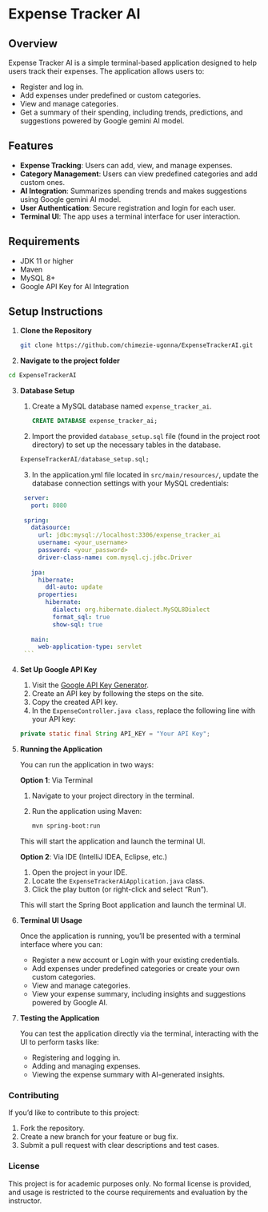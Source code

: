 # Expense Tracker AI

## Overview

Expense Tracker AI is a simple terminal-based application designed to help users track their expenses. The application allows users to:
- Register and log in.
- Add expenses under predefined or custom categories.
- View and manage categories.
- Get a summary of their spending, including trends, predictions, and suggestions powered by Google gemini AI model.

## Features

- **Expense Tracking**: Users can add, view, and manage expenses.
- **Category Management**: Users can view predefined categories and add custom ones.
- **AI Integration**: Summarizes spending trends and makes suggestions using Google gemini AI model.
- **User Authentication**: Secure registration and login for each user.
- **Terminal UI**: The app uses a terminal interface for user interaction.

## Requirements

- JDK 11 or higher
- Maven
- MySQL 8+
- Google API Key for AI Integration

## Setup Instructions

 1. **Clone the Repository**

    ```bash
    git clone https://github.com/chimezie-ugonna/ExpenseTrackerAI.git
    ```

 2. **Navigate to the project folder**

   ```bash
   cd ExpenseTrackerAI
   ```
      

 3. **Database Setup**
    1.	Create a MySQL database named `expense_tracker_ai`.
  
        ```sql
        CREATE DATABASE expense_tracker_ai;
        ```


	  2.	Import the provided `database_setup.sql` file (found in the project root directory) to set up the necessary tables in the                  database.
 
       ```sql
       ExpenseTrackerAI/database_setup.sql;
       ```
       
    3.	In the application.yml file located in `src/main/resources/`, update the database connection settings with your MySQL credentials:


       ```yaml
        server:
          port: 8080
        
        spring:
          datasource:
            url: jdbc:mysql://localhost:3306/expense_tracker_ai
            username: <your_username>
            password: <your_password>
            driver-class-name: com.mysql.cj.jdbc.Driver
        
          jpa:
            hibernate:
              ddl-auto: update
            properties:
              hibernate:
                dialect: org.hibernate.dialect.MySQL8Dialect
                format_sql: true
                show-sql: true
        
          main:
            web-application-type: servlet
        ```


 4. **Set Up Google API Key**

    1. Visit the [Google API Key Generator](https://aistudio.google.com/app/u/1/apikey?_gl=1*qh6gbs*_ga*MTc3MTg1MzU1My4xNzM0NDE5MTcy*_ga_P1DBVKWT6V*MTczNDUxODEwMy4zLjEuMTczNDUxODExNC40OS4wLjE4NTkzMDc3MDA.&pli=1).
    2. Create an API key by following the steps on the site.
    3. Copy the created API key.
    4. In the `ExpenseController.java class`, replace the following line with your API key:
    
    ```java
    private static final String API_KEY = "Your API Key";
    ```



  5. **Running the Application**

      You can run the application in two ways:
      
     **Option 1**: Via Terminal
      	1.	Navigate to your project directory in the terminal.
      	2.	Run the application using Maven:
      
            ```bash
            mvn spring-boot:run
      	     ```
      	     
        This will start the application and launch the terminal UI.

      **Option 2**: Via IDE (IntelliJ IDEA, Eclipse, etc.)
        1.	Open the project in your IDE.
        2.	Locate the `ExpenseTrackerAiApplication.java` class.
        3.	Click the play button (or right-click and select “Run”).

      This will start the Spring Boot application and launch the terminal UI.

  6. **Terminal UI Usage**

      Once the application is running, you’ll be presented with a terminal interface where you can:
     - Register a new account or Login with your existing credentials.
     - Add expenses under predefined categories or create your own custom categories.
     - View and manage categories.
     - View your expense summary, including insights and suggestions powered by Google AI.

  7. **Testing the Application**

      You can test the application directly via the terminal, interacting with the UI to perform tasks like:
      - Registering and logging in.
      - Adding and managing expenses.
      - Viewing the expense summary with AI-generated insights.

### Contributing

If you’d like to contribute to this project:
1. Fork the repository.
2. Create a new branch for your feature or bug fix.
3. Submit a pull request with clear descriptions and test cases.

### License

This project is for academic purposes only. No formal license is provided, and usage is restricted to the course requirements and evaluation by the instructor.
